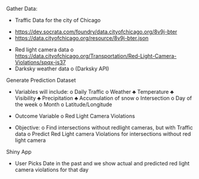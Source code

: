 
Gather Data:
-	Traffic Data for the city of Chicago
  * https://dev.socrata.com/foundry/data.cityofchicago.org/8v9j-bter 
  * https://data.cityofchicago.org/resource/8v9j-bter.json  

-	Red light camera data 
o	https://data.cityofchicago.org/Transportation/Red-Light-Camera-Violations/spqx-js37 
-	Darksky weather data
o	(Darksky API) 

Generate Prediction Dataset
-	Variables will include:
o	Daily Traffic
o	Weather 
♣	Temperature
♣	Visibility
♣	Precipitation
♣	Accumulation of snow
o	Intersection
o	Day of the week
o	Month
o	Latitude/Longitude

-	Outcome Variable
o	Red Light Camera Violations

-	Objective:
o	Find intersections without redlight cameras, but with Traffic data
o	Predict Red Light camera Violations for intersections without red light camera

Shiny App
-	User Picks Date in the past and we show actual and predicted red light camera violations for that day
